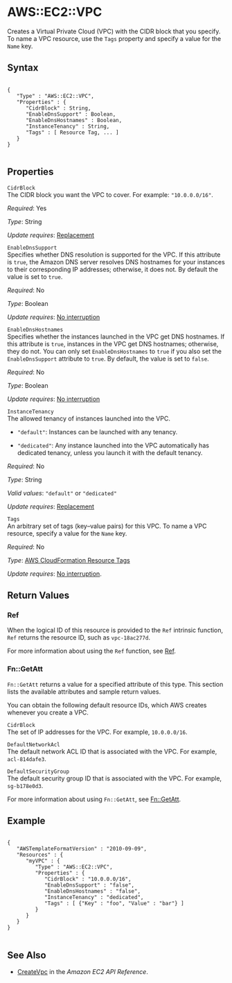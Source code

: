 AWS::EC2::VPC
=============

Creates a Virtual Private Cloud (VPC) with the CIDR block that you specify. To name a VPC resource, use the `Tags` property and specify a value for the `Name` key.

Syntax
------

``` {.programlisting}
      
{
   "Type" : "AWS::EC2::VPC",
   "Properties" : {
      "CidrBlock" : String,
      "EnableDnsSupport" : Boolean,
      "EnableDnsHostnames" : Boolean,
      "InstanceTenancy" : String,
      "Tags" : [ Resource Tag, ... ]
   }
}     
    
```

Properties
----------

 `CidrBlock`   
The CIDR block you want the VPC to cover. For example: `"10.0.0.0/16"`.

*Required*: Yes

*Type*: String

*Update requires*: [Replacement](using-cfn-updating-stacks-update-behaviors.html#update-replacement)

 `EnableDnsSupport`   
Specifies whether DNS resolution is supported for the VPC. If this attribute is `true`, the Amazon DNS server resolves DNS hostnames for your instances to their corresponding IP addresses; otherwise, it does not. By default the value is set to `true`.

*Required*: No

*Type*: Boolean

*Update requires*: [No interruption](using-cfn-updating-stacks-update-behaviors.html#update-no-interrupt)

 `EnableDnsHostnames`   
Specifies whether the instances launched in the VPC get DNS hostnames. If this attribute is `true`, instances in the VPC get DNS hostnames; otherwise, they do not. You can only set `EnableDnsHostnames` to `true` if you also set the `EnableDnsSupport` attribute to `true`. By default, the value is set to `false`.

*Required*: No

*Type*: Boolean

*Update requires*: [No interruption](using-cfn-updating-stacks-update-behaviors.html#update-no-interrupt)

 `InstanceTenancy`   
The allowed tenancy of instances launched into the VPC.

-   `"default"`: Instances can be launched with any tenancy.

-   `"dedicated"`: Any instance launched into the VPC automatically has dedicated tenancy, unless you launch it with the default tenancy.

*Required*: No

*Type*: String

*Valid values*: `"default"` or `"dedicated"`

*Update requires*: [Replacement](using-cfn-updating-stacks-update-behaviors.html#update-replacement)

 `Tags`   
An arbitrary set of tags (key–value pairs) for this VPC. To name a VPC resource, specify a value for the `Name` key.

*Required*: No

*Type*: [AWS CloudFormation Resource Tags](aws-properties-resource-tags.html "AWS CloudFormation Resource Tags Type")

*Update requires*: [No interruption](using-cfn-updating-stacks-update-behaviors.html#update-no-interrupt).

Return Values
-------------

### Ref

When the logical ID of this resource is provided to the `Ref` intrinsic function, `Ref` returns the resource ID, such as `vpc-18ac277d`.

For more information about using the `Ref` function, see [Ref](intrinsic-function-reference-ref.html "Ref").

### Fn::GetAtt

`Fn::GetAtt` returns a value for a specified attribute of this type. This section lists the available attributes and sample return values.

You can obtain the following default resource IDs, which AWS creates whenever you create a VPC.

 `CidrBlock`   
The set of IP addresses for the VPC. For example, `10.0.0.0/16`.

 `DefaultNetworkAcl`   
The default network ACL ID that is associated with the VPC. For example, `acl-814dafe3`.

 `DefaultSecurityGroup`   
The default security group ID that is associated with the VPC. For example, `sg-b178e0d3`.

For more information about using `Fn::GetAtt`, see [Fn::GetAtt](intrinsic-function-reference-getatt.html "Fn::GetAtt").

Example
-------

``` {.programlisting}
      
{
   "AWSTemplateFormatVersion" : "2010-09-09",
   "Resources" : {
      "myVPC" : {
         "Type" : "AWS::EC2::VPC",
         "Properties" : {
            "CidrBlock" : "10.0.0.0/16",
            "EnableDnsSupport" : "false",
            "EnableDnsHostnames" : "false",
            "InstanceTenancy" : "dedicated",
            "Tags" : [ {"Key" : "foo", "Value" : "bar"} ]
         }
      }
   }
}     
    
```

See Also
--------

-   [CreateVpc](http://docs.aws.amazon.com/AWSEC2/latest/APIReference/ApiReference-query-CreateVpc.html) in the *Amazon EC2 API Reference*.


